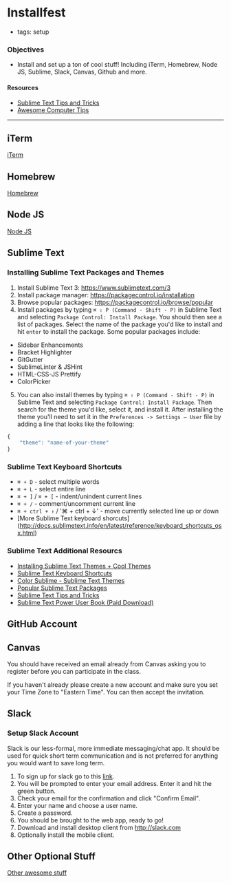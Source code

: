 # Installfest
- tags: setup

### Objectives
* Install and set up a ton of cool stuff! Including iTerm, Homebrew, Node JS, Sublime, Slack, Canvas, Github and more.

#### Resources
- [Sublime Text Tips and Tricks](sublime-text-tips-and-tricks.md)
- [Awesome Computer Tips](awesome-computer-tips.md)

---

## iTerm
[iTerm](https://www.iterm2.com/)


## Homebrew
[Homebrew](http://brew.sh/)

## Node JS
[Node JS](https://changelog.com/install-node-js-with-homebrew-on-os-x/)
 
## Sublime Text

### Installing Sublime Text Packages and Themes
1. Install Sublime Text 3: https://www.sublimetext.com/3
2. Install package manager: https://packagecontrol.io/installation
3. Browse popular packages: https://packagecontrol.io/browse/popular
4. Install packages by typing `⌘ ⇧ P (Command - Shift - P)` in Sublime Text and selecting `Package Control: Install Package`. You should then see a list of packages. Select the name of the package you'd like to install and hit `enter` to install the package. Some popular packages include: 
  - Sidebar Enhancements
  - Bracket Highlighter
  - GitGutter
  - SublimeLinter & JSHint
  - HTML-CSS-JS Prettify
  - ColorPicker
  
5. You can also install themes by typing `⌘ ⇧ P (Command - Shift - P)` in Sublime Text and selecting `Package Control: Install Package`. Then search for the theme you'd like, select it, and install it. After installing the theme you'll need to set it in the `Preferences -> Settings – User` file by adding a line that looks like the following:

```javascript
{
    "theme": "name-of-your-theme"
}
```

### Sublime Text Keyboard Shortcuts
- `⌘ + D` - select multiple words
- `⌘ + L` - select entire line
- `⌘ + ]` / `⌘ + [` - indent/unindent current lines
- `⌘ + /` - comment/uncomment current line
- `⌘ + ctrl + ↑` / '⌘ + ctrl + ↓' - move currently selected line up or down
- [More Sublime Text keyboard shorcuts] (http://docs.sublimetext.info/en/latest/reference/keyboard_shortcuts_osx.html)

### Sublime Text Additional Resourcs
- [Installing Sublime Text Themes + Cool Themes](https://scotch.io/bar-talk/best-sublime-text-3-themes-of-2015-and-2016)
- [Sublime Text Keyboard Shortcuts](http://docs.sublimetext.info/en/latest/reference/keyboard_shortcuts_osx.html)
- [Color Sublime - Sublime Text Themes](http://colorsublime.com/)
- [Popular Sublime Text Packages](https://packagecontrol.io/browse/popular)
- [Sublime Text Tips and Tricks](https://generalassemb.ly/blog/sublime-text-3-tips-tricks-shortcuts/)
- [Sublime Text Power User Book (Paid Download)](https://sublimetextbook.com/)

## GitHub Account

## Canvas

You should have received an email already from Canvas asking you to register before you can participate in the class.

If you haven't already please create a new account and make sure you set your Time Zone to "Eastern Time". You can then accept the invitation.

## Slack
### Setup Slack Account
Slack is our less-formal, more immediate messaging/chat app. It should be used for quick short term communication and is not preferred for anything you would want to save long term.

1. To sign up for slack go to this [link](https://join.slack.com/t/c4qbridge-androidnw/shared_invite/MjI1MDQyOTI0ODcxLTE1MDIyMjYxODktNTg4NWIwYTQwMg). 
2. You will be prompted to enter your email address. Enter it and hit the green button.
3. Check your email for the confirmation and click "Confirm Email".
4. Enter your name and choose a user name.
5. Create a password.
6. You should be brought to the web app, ready to go!
7. Download and install desktop client from http://slack.com
8. Optionally install the mobile client.

## Other Optional Stuff
[Other awesome stuff](awesome-computer-tips.md)
